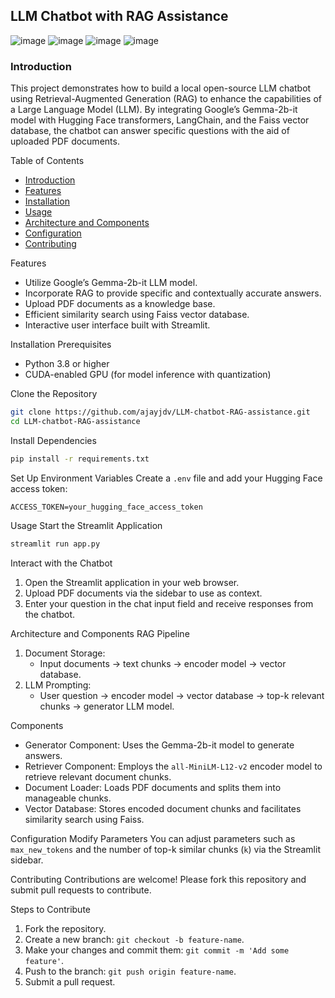 ## LLM Chatbot with RAG Assistance
![image](https://github.com/ajayjdv/LLM-chatbot-RAG-assistance/assets/169338278/474d9a82-0e7c-4d72-a7a2-d91d79290763)
![image](https://github.com/ajayjdv/LLM-chatbot-RAG-assistance/assets/169338278/5be8e46c-4ce4-49ad-a2e6-b43b2da63966)
![image](https://github.com/ajayjdv/LLM-chatbot-RAG-assistance/assets/169338278/2f767116-c100-4e50-8f0c-c5232cabc6d4)
![image](https://github.com/ajayjdv/LLM-chatbot-RAG-assistance/assets/169338278/ff557e5a-449c-41d9-bd06-0da8f06c91cd)

### Introduction
This project demonstrates how to build a local open-source LLM chatbot using Retrieval-Augmented Generation (RAG) to enhance the capabilities of a Large Language Model (LLM). By integrating Google’s Gemma-2b-it model with Hugging Face transformers, LangChain, and the Faiss vector database, the chatbot can answer specific questions with the aid of uploaded PDF documents.

Table of Contents
- [Introduction](introduction)
- [Features](features)
- [Installation](installation)
- [Usage](usage)
- [Architecture and Components](architecture-and-components)
- [Configuration](configuration)
- [Contributing](contributing)

Features
- Utilize Google’s Gemma-2b-it LLM model.
- Incorporate RAG to provide specific and contextually accurate answers.
- Upload PDF documents as a knowledge base.
- Efficient similarity search using Faiss vector database.
- Interactive user interface built with Streamlit.

Installation
Prerequisites
- Python 3.8 or higher
- CUDA-enabled GPU (for model inference with quantization)

Clone the Repository
```bash
git clone https://github.com/ajayjdv/LLM-chatbot-RAG-assistance.git
cd LLM-chatbot-RAG-assistance
```

Install Dependencies
```bash
pip install -r requirements.txt
```

Set Up Environment Variables
Create a `.env` file and add your Hugging Face access token:
```env
ACCESS_TOKEN=your_hugging_face_access_token
```

Usage
Start the Streamlit Application
```bash
streamlit run app.py
```

Interact with the Chatbot
1. Open the Streamlit application in your web browser.
2. Upload PDF documents via the sidebar to use as context.
3. Enter your question in the chat input field and receive responses from the chatbot.

Architecture and Components
RAG Pipeline
1. Document Storage:
   - Input documents -> text chunks -> encoder model -> vector database.
2. LLM Prompting:
   - User question -> encoder model -> vector database -> top-k relevant chunks -> generator LLM model.

Components
- Generator Component: Uses the Gemma-2b-it model to generate answers.
- Retriever Component: Employs the `all-MiniLM-L12-v2` encoder model to retrieve relevant document chunks.
- Document Loader: Loads PDF documents and splits them into manageable chunks.
- Vector Database: Stores encoded document chunks and facilitates similarity search using Faiss.

Configuration
Modify Parameters
You can adjust parameters such as `max_new_tokens` and the number of top-k similar chunks (`k`) via the Streamlit sidebar.

Contributing
Contributions are welcome! Please fork this repository and submit pull requests to contribute.

Steps to Contribute
1. Fork the repository.
2. Create a new branch: `git checkout -b feature-name`.
3. Make your changes and commit them: `git commit -m 'Add some feature'`.
4. Push to the branch: `git push origin feature-name`.
5. Submit a pull request.


